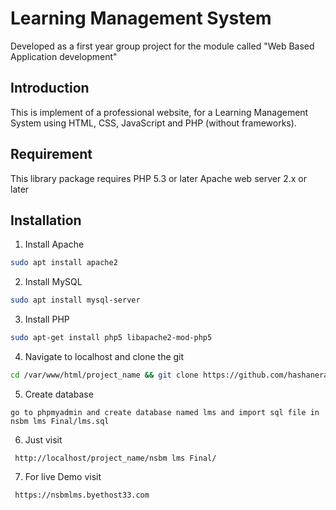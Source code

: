 # Learning Management System
  Developed as a first year group project for the module called "Web Based Application development"

## Introduction
  This is implement of a professional website, for a Learning Management System using HTML, CSS, JavaScript and PHP (without frameworks). 
  
## Requirement
  This library package requires PHP 5.3 or later
  Apache web server 2.x or later

## Installation
  1. Install Apache
  
  ```bash
  sudo apt install apache2
  ```
  
  2. Install MySQL
  
  ```bash
  sudo apt install mysql-server
  ```
  
  3. Install PHP
  
  ```bash
  sudo apt-get install php5 libapache2-mod-php5
```
  4. Navigate to localhost and clone the git
  
  ```bash
  cd /var/www/html/project_name && git clone https://github.com/hashaneranda/LMS.git
```
  5. Create database
  
  ```
  go to phpmyadmin and create database named lms and import sql file in nsbm lms Final/lms.sql
```
  6. Just visit 
 ```
  http://localhost/project_name/nsbm lms Final/
```
  7. For live Demo visit 
 ```
  https://nsbmlms.byethost33.com
```


